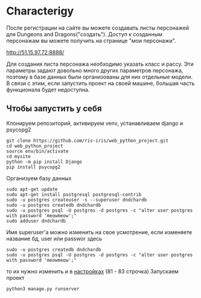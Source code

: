 # Characterigy

После регистрации на сайте вы можете создавать листы персонажей для Dungeons and Dragons("создать"). Доступ к созданным персонажам вы можете получить на странице "мои персонажи".

http://51.15.97.72:8888/

Для создания листа персонажа необходимо указать класс и рассу. Эти параметры задают довольно много других параметров персонажа, поэтому в базе данных были организованы для них отдельные модели. В связи с этим, если запустить проект на своей машине, большая часть функционала будет недоступна.

## Чтобы запустить у себя
Клонируем репозиторий, активируем venv, устанавливаем django и psycopg2
```shellscript
git clone https://github.com/ris-iris/web_python_project.git
cd web_python_project
source env/bin/activate 
cd mysite
python -m pip install Django
pip install psycopg2
```
Организуем базу данных 
```shellscript
sudo apt-get update
sudo apt-get install postgresql postgresql-contrib
sudo -u postgres createuser -s --superuser dndchardb
sudo -u postgres createdb dndchardb
sudo -u postgres psql -U postgres -d postgres -c "alter user postgres with password 'meowmeow';"
sudo adduser dndchardb
```
Имя superuser'а можно изменить на свое усмотрение, если изменяете название бд, user или passwor здесь
```shellscript
sudo -u postgres createdb dndchardb
sudo -u postgres psql -U postgres -d postgres -c "alter user postgres with password 'meowmeow';"
```
то их нужно изменить и в [настройках](/mysite/mysite/settings.py) (81 - 83 строчка)
Запускаем проект
```shellscript
python3 manage.py runserver
```
